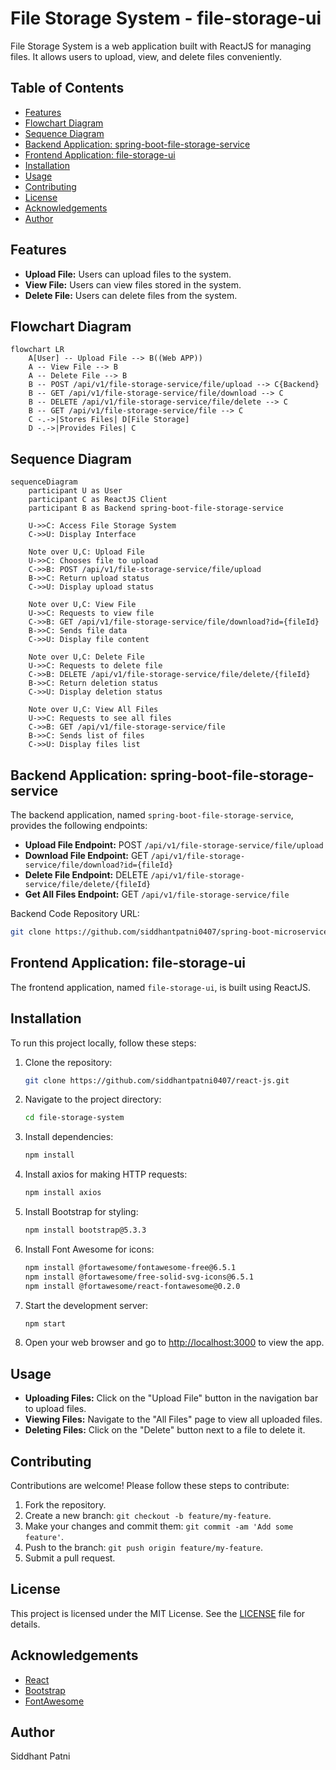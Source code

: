 # File Storage System - file-storage-ui

File Storage System is a web application built with ReactJS for managing files. It allows users to upload, view, and delete files conveniently.

## Table of Contents

- [Features](#features)
- [Flowchart Diagram](#flowchart-diagram)
- [Sequence Diagram](#sequence-diagram)
- [Backend Application: spring-boot-file-storage-service](#backend-application-spring-boot-file-storage-service)
- [Frontend Application: file-storage-ui](#frontend-application-file-storage-ui)
- [Installation](#installation)
- [Usage](#usage)
- [Contributing](#contributing)
- [License](#license)
- [Acknowledgements](#acknowledgements)
- [Author](#author)

## Features

- **Upload File:** Users can upload files to the system.
- **View File:** Users can view files stored in the system.
- **Delete File:** Users can delete files from the system.

## Flowchart Diagram

```mermaid
flowchart LR
    A[User] -- Upload File --> B((Web APP))
    A -- View File --> B
    A -- Delete File --> B
    B -- POST /api/v1/file-storage-service/file/upload --> C{Backend}
    B -- GET /api/v1/file-storage-service/file/download --> C
    B -- DELETE /api/v1/file-storage-service/file/delete --> C
    B -- GET /api/v1/file-storage-service/file --> C
    C -.->|Stores Files| D[File Storage]
    D -.->|Provides Files| C
```

## Sequence Diagram

```mermaid
sequenceDiagram
    participant U as User
    participant C as ReactJS Client
    participant B as Backend spring-boot-file-storage-service

    U->>C: Access File Storage System
    C->>U: Display Interface

    Note over U,C: Upload File
    U->>C: Chooses file to upload
    C->>B: POST /api/v1/file-storage-service/file/upload
    B->>C: Return upload status
    C->>U: Display upload status

    Note over U,C: View File
    U->>C: Requests to view file
    C->>B: GET /api/v1/file-storage-service/file/download?id={fileId}
    B->>C: Sends file data
    C->>U: Display file content

    Note over U,C: Delete File
    U->>C: Requests to delete file
    C->>B: DELETE /api/v1/file-storage-service/file/delete/{fileId}
    B->>C: Return deletion status
    C->>U: Display deletion status

    Note over U,C: View All Files
    U->>C: Requests to see all files
    C->>B: GET /api/v1/file-storage-service/file
    B->>C: Sends list of files
    C->>U: Display files list
```

## Backend Application: spring-boot-file-storage-service

The backend application, named `spring-boot-file-storage-service`, provides the following endpoints:

- **Upload File Endpoint:** POST `/api/v1/file-storage-service/file/upload`
- **Download File Endpoint:** GET `/api/v1/file-storage-service/file/download?id={fileId}`
- **Delete File Endpoint:** DELETE `/api/v1/file-storage-service/file/delete/{fileId}`
- **Get All Files Endpoint:** GET `/api/v1/file-storage-service/file`

Backend Code Repository URL:

```bash
git clone https://github.com/siddhantpatni0407/spring-boot-microservices.git
```

## Frontend Application: file-storage-ui

The frontend application, named `file-storage-ui`, is built using ReactJS.

## Installation

To run this project locally, follow these steps:

1. Clone the repository:

    ```bash
    git clone https://github.com/siddhantpatni0407/react-js.git
    ```

2. Navigate to the project directory:

    ```bash
    cd file-storage-system
    ```

3. Install dependencies:

    ```bash
    npm install
    ```

4. Install axios for making HTTP requests:

    ```bash
    npm install axios
    ```

5. Install Bootstrap for styling:

    ```bash
    npm install bootstrap@5.3.3
    ```

6. Install Font Awesome for icons:

    ```bash
    npm install @fortawesome/fontawesome-free@6.5.1
    npm install @fortawesome/free-solid-svg-icons@6.5.1
    npm install @fortawesome/react-fontawesome@0.2.0
    ```

7. Start the development server:

    ```bash
    npm start
    ```

8. Open your web browser and go to [http://localhost:3000](http://localhost:3000) to view the app.

## Usage

- **Uploading Files:** Click on the "Upload File" button in the navigation bar to upload files.
- **Viewing Files:** Navigate to the "All Files" page to view all uploaded files.
- **Deleting Files:** Click on the "Delete" button next to a file to delete it.

## Contributing

Contributions are welcome! Please follow these steps to contribute:

1. Fork the repository.
2. Create a new branch: `git checkout -b feature/my-feature`.
3. Make your changes and commit them: `git commit -am 'Add some feature'`.
4. Push to the branch: `git push origin feature/my-feature`.
5. Submit a pull request.

## License

This project is licensed under the MIT License. See the [LICENSE](LICENSE) file for details.

## Acknowledgements

- [React](https://reactjs.org/)
- [Bootstrap](https://getbootstrap.com/)
- [FontAwesome](https://fontawesome.com/)

## Author

Siddhant Patni
